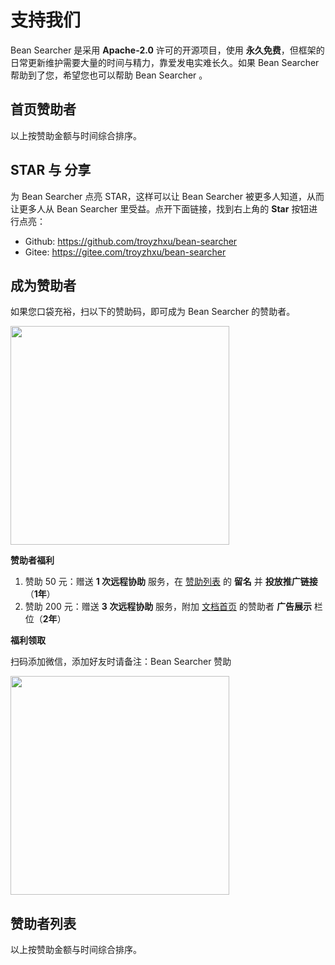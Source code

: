 <script setup>
import DonateList from './.vitepress/theme/DonateList.vue'
import HomeSponsors from './.vitepress/theme/HomeSponsors.vue'
</script>

# 支持我们

Bean Searcher 是采用 **Apache-2.0** 许可的开源项目，使用 **永久免费**，但框架的日常更新维护需要大量的时间与精力，靠爱发电实难长久。如果 Bean Searcher 帮助到了您，希望您也可以帮助 Bean Searcher 。

## 首页赞助者

<HomeSponsors :showTitle="false" />

以上按赞助金额与时间综合排序。

## STAR 与 分享

为 Bean Searcher 点亮 STAR，这样可以让 Bean Searcher 被更多人知道，从而让更多人从 Bean Searcher 里受益。点开下面链接，找到右上角的 **Star** 按钮进行点亮：

* Github: https://github.com/troyzhxu/bean-searcher 
* Gitee: https://gitee.com/troyzhxu/bean-searcher

## 成为赞助者

如果您口袋充裕，扫以下的赞助码，即可成为 Bean Searcher 的赞助者。

<img src="/donation.png" width = "350" />

**赞助者福利**

1. 赞助 50 元：赠送 **1 次远程协助** 服务，在 [赞助列表](/support#赞助者列表) 的 **留名** 并 **投放推广链接**（**1年**）
3. 赞助 200 元：赠送 **3 次远程协助** 服务，附加 [文档首页](/) 的赞助者 **广告展示** 栏位（**2年**）

**福利领取**

扫码添加微信，添加好友时请备注：Bean Searcher 赞助

<img src="/mywx.png" width = "350" />

## 赞助者列表

<DonateList />

以上按赞助金额与时间综合排序。
